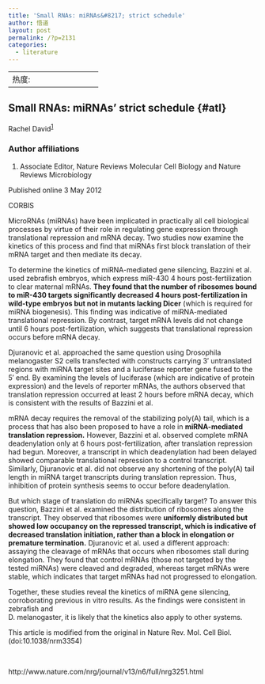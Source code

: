```yaml
---
title: 'Small RNAs: miRNAs&#8217; strict schedule'
author: 悟道
layout: post
permalink: /?p=2131
categories:
  - literature
---
```

<table>
  <tr cellpadding=0><td>
    热度:
  </td><td cellpadding=0><img src='http://210.75.224.29/wordpress/wp-content/plugins/statpresscn/images/sun.gif' width=10 height=10 border=0 /></td><td cellpadding=0><img src='http://210.75.224.29/wordpress/wp-content/plugins/statpresscn/images/sun_dark.gif' width=10 height=10 border=0 /></td><td cellpadding=0><img src='http://210.75.224.29/wordpress/wp-content/plugins/statpresscn/images/sun_dark.gif' width=10 height=10 border=0 /></td><td cellpadding=0><img src='http://210.75.224.29/wordpress/wp-content/plugins/statpresscn/images/sun_dark.gif' width=10 height=10 border=0 /></td><td cellpadding=0><img src='http://210.75.224.29/wordpress/wp-content/plugins/statpresscn/images/sun_dark.gif' width=10 height=10 border=0 /></td></tr>
</table>

## Small RNAs: miRNAs&#8217; strict schedule {#atl}

<p id="aug">
  Rachel David<sup><a title="affiliated with " href="http://www.nature.com/nrg/journal/v13/n6/full/nrg3251.html#a1">1</a></sup>
</p>

<div id="affiliations-notes">
  <h3>
    Author affiliations
  </h3>
  
  <ol>
    <li id="a1">
      Associate Editor, Nature Reviews Molecular Cell Biology and Nature Reviews Microbiology
    </li>
  </ol>
  
  <p>
    Published online 3 May 2012
  </p>
</div>

<div id="articlebody">
  <div>
    CORBIS</p>
  </div>
  
  <p>
    MicroRNAs (miRNAs) have been implicated in practically all cell biological processes by virtue of their role in regulating gene expression through translational repression and mRNA decay. Two studies now examine the kinetics of this process and find that miRNAs first block translation of their mRNA target and then mediate its decay.
  </p>
  
  <p>
    To determine the kinetics of miRNA-mediated gene silencing, Bazzini et al. used zebrafish embryos, which express miR-430 4 hours post-fertilization to clear maternal mRNAs. <strong>They found that the number of ribosomes bound to miR-430 targets significantly decreased 4 hours post-fertilization in wild-type embryos but not in mutants lacking Dicer</strong> (which is required for miRNA biogenesis). This finding was indicative of miRNA-mediated translational repression. By contrast, target mRNA levels did not change until 6 hours post-fertilization, which suggests that translational repression occurs before mRNA decay.
  </p>
  
  <p>
    Djuranovic et al. approached the same question using Drosophila melanogaster S2 cells transfected with constructs carrying 3′ untranslated regions with miRNA target sites and a luciferase reporter gene fused to the 5′ end. By examining the levels of luciferase (which are indicative of protein expression) and the levels of reporter mRNAs, the authors observed that translation repression occurred at least 2 hours before mRNA decay, which is consistent with the results of Bazzini et al.
  </p>
  
  <p>
    mRNA decay requires the removal of the stabilizing poly(A) tail, which is a process that has also been proposed to have a role in <strong>miRNA-mediated translation repression.</strong> However, Bazzini et al. observed complete mRNA deadenylation only at 6 hours post-fertilization, after translation repression had begun. Moreover, a transcript in which deadenylation had been delayed showed comparable translational repression to a control transcript. Similarly, Djuranovic et al. did not observe any shortening of the poly(A) tail length in miRNA target transcripts during translation repression. Thus, inhibition of protein synthesis seems to occur before deadenylation.
  </p>
  
  <p>
    But which stage of translation do miRNAs specifically target? To answer this question, Bazzini et al. examined the distribution of ribosomes along the transcript. They observed that ribosomes were <strong>uniformly distributed but showed low occupancy on the repressed transcript, which is indicative of decreased translation initiation, rather than a block in elongation or premature termination.</strong> Djuranovic et al. used a different approach: assaying the cleavage of mRNAs that occurs when ribosomes stall during elongation. They found that control mRNAs (those not targeted by the tested miRNAs) were cleaved and degraded, whereas target mRNAs were stable, which indicates that target mRNAs had not progressed to elongation.
  </p>
  
  <p>
    Together, these studies reveal the kinetics of miRNA gene silencing, corroborating previous in vitro results. As the findings were consistent in zebrafish and<br /> D. melanogaster, it is likely that the kinetics also apply to other systems.
  </p>
  
  <p>
    This article is modified from the original in Nature Rev. Mol. Cell Biol. (doi:10.1038/nrm3354)
  </p>
  
  <p>
    &nbsp;
  </p>
  
  <p>
    http://www.nature.com/nrg/journal/v13/n6/full/nrg3251.html
  </p>
</div>